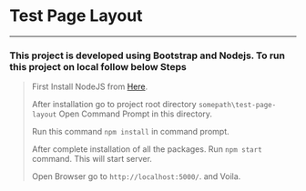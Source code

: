 # Test Page Layout
--------------------------
### This project is developed using Bootstrap and Nodejs. To run this project on local follow below Steps
> First Install NodeJS from [Here](https://nodejs.org/en/download/).
>
> After installation go to project root directory `somepath\test-page-layout` Open Command Prompt in this directory.
>
> Run this command `npm install` in command prompt.
>
> After complete installation of all the packages. Run `npm start` command.
> This will start server.
>
> Open Browser go to `http://localhost:5000/`. and Voila.